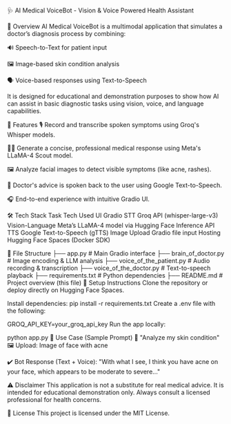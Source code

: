 🩺 AI Medical VoiceBot - Vision & Voice Powered Health Assistant

🧠 Overview
AI Medical VoiceBot is a multimodal application that simulates a doctor’s diagnosis process by combining:

🔊 Speech-to-Text for patient input

🖼️ Image-based skin condition analysis

🗣️ Voice-based responses using Text-to-Speech

It is designed for educational and demonstration purposes to show how AI can assist in basic diagnostic tasks using vision, voice, and language capabilities.

🚀 Features
  🎙️ Record and transcribe spoken symptoms using Groq's Whisper models.
  
  🧑‍⚕️ Generate a concise, professional medical response using Meta's LLaMA-4 Scout model.
  
  🖼️ Analyze facial images to detect visible symptoms (like acne, rashes).
  
  🔁 Doctor's advice is spoken back to the user using Google Text-to-Speech.

🎧 End-to-end experience with intuitive Gradio UI.

🛠️ Tech Stack
  Task	Tech Used
  UI	Gradio
  STT	Groq API (whisper-large-v3)
  Vision-Language	Meta’s LLaMA-4 model via Hugging Face Inference API
  TTS	Google Text-to-Speech (gTTS)
  Image Upload	Gradio file input
  Hosting	Hugging Face Spaces (Docker SDK)

📁 File Structure
  ├── app.py                    # Main Gradio interface
  ├── brain_of_doctor.py       # Image encoding & LLM analysis
  ├── voice_of_the_patient.py  # Audio recording & transcription
  ├── voice_of_the_doctor.py   # Text-to-speech playback
  ├── requirements.txt         # Python dependencies
  ├── README.md                # Project overview (this file)
  🔧 Setup Instructions
  Clone the repository or deploy directly on Hugging Face Spaces.

Install dependencies:
  pip install -r requirements.txt
  Create a .env file with the following:

  GROQ_API_KEY=your_groq_api_key
  Run the app locally:


python app.py
🎯 Use Case (Sample Prompt)
🧑 "Analyze my skin condition"
🖼️ Upload: Image of face with acne

✔️ Bot Response (Text + Voice):
"With what I see, I think you have acne on your face, which appears to be moderate to severe..."

⚠️ Disclaimer
This application is not a substitute for real medical advice. It is intended for educational demonstration only. Always consult a licensed professional for health concerns.

📃 License
This project is licensed under the MIT License.

